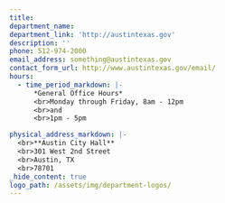 ```yaml
---
title:
department_name:
department_link: 'http://austintexas.gov'
description: ''
phone: 512-974-2000
email_address: something@austintexas.gov
contact_form_url: http://www.austintexas.gov/email/
hours:
  - time_period_markdown: |-
      *General Office Hours*
      <br>Monday through Friday, 8am - 12pm
      <br>and
      <br>1pm - 5pm

physical_address_markdown: |-
  <br>**Austin City Hall**
  <br>301 West 2nd Street
  <br>Austin, TX
  <br>78701
_hide_content: true
logo_path: /assets/img/department-logos/
---
```


